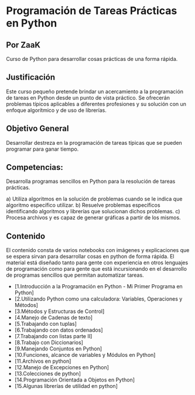 # Programación de Tareas Prácticas en Python 
## Por ZaaK

Curso de Python para desarrollar cosas prácticas de una forma rápida.

## Justificación

Este curso pequeño pretende brindar un acercamiento a la programación de tareas en Python desde un punto de vista práctico. Se ofrecerán problemas típicos aplicables a diferentes profesiones y su solución con un enfoque algorítmico y de uso de librerías.

## Objetivo General

Desarrollar destreza en la programación de tareas típicas que se pueden programar para ganar tiempo.

## Competencias: 

Desarrolla programas sencillos en Python para la resolución de tareas prácticas. 

a) Utiliza algoritmos en la solución de problemas cuando se le indica que algoritmo específico utilizar.
b) Resuelve problemas específicos identificando algoritmos y librerías que solucionan dichos problemas.
c) Procesa archivos y es capaz de generar gráficas a partir de los mismos.

## Contenido

El contenido consta de varios notebooks con imágenes y explicaciones que se espera sirvan para desarrollar cosas en python de forma rápida. El material está diseñado tanto para gente con experiencia en otros lenguajes de programación como para gente que está incursionando en el desarrollo de programas sencillos que permitan automatizar tareas.

* [1.Introducción a la Programación en Python - Mi Primer Programa en Python]
* [2.Utilizando Python como una calculadora: Variables, Operaciones y Métodos]
* [3.Métodos y Estructuras de Control]
* [4.Manejo de Cadenas de texto]
* [5.Trabajando con tuplas]
* [6.Trabajando con datos ordenados]
* [7.Trabajando con listas parte II]
* [8.Trabajo con Diccionarios]
* [9.Manejando Conjuntos en Python]
* [10.Funciones, alcance de variables y Módulos en Python]
* [11.Archivos en python]
* [12.Manejo de Excepciones en Python]
* [13.Colecciones de python]
* [14.Programación Orientada a Objetos en Python]
* [15.Algunas librerías de utilidad en python]
